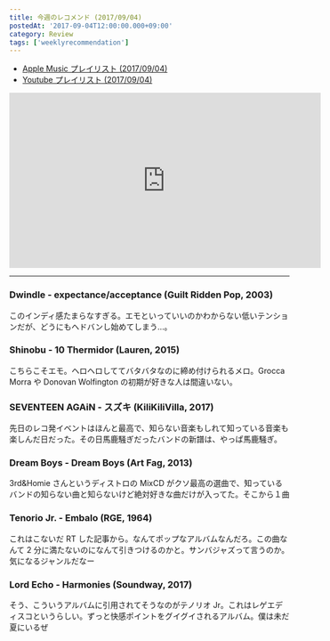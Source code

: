 ```yaml
---
title: 今週のレコメンド (2017/09/04)
postedAt: '2017-09-04T12:00:00.000+09:00'
category: Review
tags: ['weeklyrecommendation']
---
```


- [Apple Music プレイリスト (2017/09/04)](https://itunes.apple.com/jp/playlist/%E4%BB%8A%E9%80%B1%E3%81%AE%E3%83%AC%E3%82%B3%E3%83%A1%E3%83%B3%E3%83%89-2017-09-04/idpl.u-MDAWd39F4eRDmj)
- [Youtube プレイリスト (2017/09/04)](https://www.youtube.com/playlist?list=PLegnWsUgQayeDbKCUWc0JjhIAesvn%5FPyz)
<iframe width="560" height="315" src="https://www.youtube.com/embed/videoseries?list=PLegnWsUgQayeDbKCUWc0JjhIAesvn_Pyz" frameborder="0" allowfullscreen=""></iframe>

---

### Dwindle - expectance/acceptance (Guilt Ridden Pop, 2003)

このインディ感たまらなすぎる。エモといっていいのかわからない低いテンションだが、どうにもヘドバンし始めてしまう…。

### Shinobu - 10 Thermidor (Lauren, 2015)

こちらこそエモ。ヘロヘロしててバタバタなのに締め付けられるメロ。Grocca Morra や Donovan Wolfington の初期が好きな人は間違いない。

### SEVENTEEN AGAiN - スズキ (KiliKiliVilla, 2017)

先日のレコ発イベントはほんと最高で、知らない音楽もしれて知っている音楽も楽しんだ日だった。その日馬鹿騒ぎだったバンドの新譜は、やっぱ馬鹿騒ぎ。

### Dream Boys - Dream Boys (Art Fag, 2013)

3rd&Homie さんというディストロの MixCD がクソ最高の選曲で、知っているバンドの知らない曲と知らないけど絶対好きな曲だけが入ってた。そこから１曲

### Tenorio Jr. - Embalo (RGE, 1964)

これはこないだ RT した記事から。なんてポップなアルバムなんだろ。この曲なんて 2 分に満たないのになんて引きつけるのかと。サンバジャズって言うのか。気になるジャンルだなー

### Lord Echo - Harmonies (Soundway, 2017)

そう、こういうアルバムに引用されてそうなのがテノリオ Jr。これはレゲエディスコというらしい。ずっと快感ポイントをグイグイされるアルバム。僕は未だ夏にいるぜ
